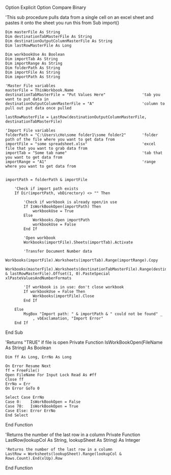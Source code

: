 Option Explicit
Option Compare Binary

'This sub procedure pulls data from a single cell on an excel sheet and pastes it onto the sheet you run this from
Sub import()
    
    Dim masterFile As String
    Dim destinationTabMasterFile As String
    Dim destinationOutputColumnMasterFile As String
    Dim lastRowMasterFile As Long
    
    Dim workbookUse As Boolean
    Dim importTab As String
    Dim importRange As String
    Dim folderPath As String
    Dim importFile As String
    Dim importPath As String
    
    'Master File variables
    masterFile = ThisWorkbook.Name
    destinationTabMasterFile = "Put Values Here"                'tab you want to put data in
    destinationOutputColumnMasterFile = "A"                     'column to pull out put data once pulled
    
    lastRowMasterFile = LastRow(destinationOutputColumnMasterFile, destinationTabMasterFile)
    
    'Import File variables
    folderPath = "C:\Users\cHo\some folder1\some folder2"       'folder path of the file where you want to get data from
    importFile = "some spreadsheet.xlsx"                        'excel file that you want to grab data from
    importTab = "Some tab name"                                 'tab that you want to get data from
    importRange = "A1"                                          'range where you want to get data from
    
    
    importPath = folderPath & importFile
        
        'Check if import path exists
        If Dir(importPath, vbDirectory) <> "" Then
        
            'Check if workbook is already open/in use
            If IsWorkBookOpen(importPath) Then
                workbookUse = True
            Else
                Workbooks.Open importPath
                workbookUse = False
            End If
            
            'Open workbook
            Workbooks(importFile).Sheets(importTab).Activate
            
            'Transfer Document Number data
            Workbooks(importFile).Worksheets(importTab).Range(importRange).Copy
            Workbooks(masterFile).Worksheets(destinationTabMasterFile).Range(destinationOutputColumnMasterFile & lastRowMasterFile).Offset(1, 0).PasteSpecial xlPasteValuesAndNumberFormats
            
            'If workbook is in use: don't close workbook
            If workbookUse = False Then
                Workbooks(importFile).Close
            End If
        
        Else
            MsgBox "Import path: " & importPath & " could not be found" _
                , vbExclamation, "Import Error"
        End If

End Sub

'Returns "TRUE" if file is open
Private Function IsWorkBookOpen(FileName As String) As Boolean

    Dim ff As Long, ErrNo As Long

    On Error Resume Next
    ff = FreeFile()
    Open FileName For Input Lock Read As #ff
    Close ff
    ErrNo = Err
    On Error GoTo 0
    
    Select Case ErrNo
    Case 0:    IsWorkBookOpen = False
    Case 70:   IsWorkBookOpen = True
    Case Else: Error ErrNo
    End Select
    
End Function

'Returns the number of the last row in a column
Private Function LastRow(lookupCol As String, lookupSheet As String) As Integer
    
    'Returns the number of the last row in a column
    LastRow = Worksheets(lookupSheet).Range(lookupCol & Rows.Count).End(xlUp).Row

End Function
